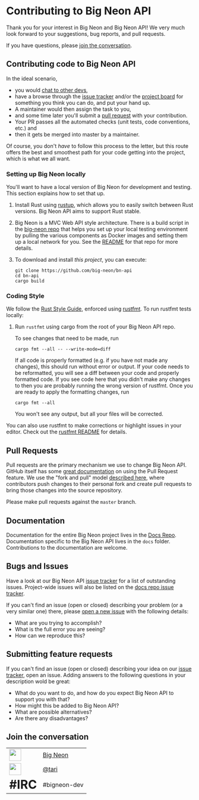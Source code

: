# Contributing to Big Neon API
[contributing-to-bn-api]: #contributing-to-bn-api

Thank you for your interest in Big Neon and Big Neon API! We very much look forward to
your suggestions, bug reports, and pull requests.


If you have questions, please [join the conversation](#join-the-conversion). 

## Contributing code to Big Neon API

In the ideal scenario, 

* you would [chat to other devs](#join-the-conversation), 
* have a browse through the [issue tracker] and/or the [project board] for something you think you can do, and put your hand up. 
* A maintainer would then assign the task to you, 
* and some time later you'll submit a [pull request](#pull-requests) with your contribution.
* Your PR passes all the automated checks (unit tests, code conventions, etc.) and 
* then it gets be merged into master by a maintainer.

Of course, you don't _have_ to follow this process to the letter, but this route offers the best and smoothest path for 
your code getting into the project, which is what we all want.  

### Setting up Big Neon locally

You'll want to have a local version of Big Neon for development and testing. This section explains how to set that up.

1. Install Rust using [rustup], which allows you to easily switch between Rust
   versions. Big Neon API aims to support Rust stable.

2. Big Neon is a MVC Web API style architecture. There is a build script in the [big-neon repo](https://github.com/big-neon/bigneon)
   that helps you set up your local testing environment by pulling the various components as Docker images and setting
   them up a local network for you. See the [README](https://github.com/big-neon/bigneon/blob/master/README.md) for that 
   repo for more details.
   
3. To download and install _this project_, you can execute:

       git clone https://github.com/big-neon/bn-api
       cd bn-api
       cargo build

[rustup]: https://www.rustup.rs
[project board]: https://github.com/big-neon/bn-api/projects/

### Coding Style

We follow the [Rust Style Guide](https://github.com/rust-lang-nursery/fmt-rfcs/blob/master/guide/guide.md), enforced 
using [rustfmt](https://github.com/rust-lang-nursery/rustfmt).
To run rustfmt tests locally:

1. Run `rustfmt` using cargo from the root of your Big Neon API repo.
   
   To see changes that need to be made, run

   ```
   cargo fmt --all -- --write-mode=diff
   ```

   If all code is properly formatted (e.g. if you have not made any changes), this should run without error or output.
   If your code needs to be reformatted, you will see a diff between your code and properly formatted code.
   If you see code here that you didn't make any changes to then you are probably running the wrong version of rustfmt.
   Once you are ready to apply the formatting changes, run 

   ```
   cargo fmt --all
   ```

   You won't see any output, but all your files will be corrected.

You can also use rustfmt to make corrections or highlight issues in your editor.
Check out the [rustfmt README](https://github.com/rust-lang-nursery/rustfmt) for details.


## Pull Requests
[pull-requests]: #pull-requests

Pull requests are the primary mechanism we use to change Big Neon API. GitHub itself
has some [great documentation][about-pull-requests] on using the Pull Request feature.
We use the "fork and pull" model [described here][development-models], where
contributors push changes to their personal fork and create pull requests to
bring those changes into the source repository.

[about-pull-requests]: https://help.github.com/articles/about-pull-requests/
[development-models]: https://help.github.com/articles/about-collaborative-development-models/

Please make pull requests against the `master` branch.

## Documentation

Documentation for the entire Big Neon project lives in the [Docs Repo](https://github.com/big-neon/docs).
Documentation specific to the Big Neon API lives in the `docs` folder. Contributions to the documentation are welcome.  

## Bugs and Issues

Have a look at our Big Neon API [issue tracker] for a list of outstanding issues.
Project-wide issues will also be listed on the [docs repo issue tracker](https://github.com/big-neon/docs/issues).

If you can't find an issue (open or closed) describing your problem (or a very similar one) there, please [open a 
new issue](https://github.com/big-neon/bn-api/issues/new) with the following details:

- What are you trying to accomplish?
- What is the full error you are seeing?
- How can we reproduce this?

[issue tracker]: https://github.com/big-neon/bn-api/issues
[Gist]: https://gist.github.com

## Submitting feature requests

If you can't find an issue (open or closed) describing your idea on our [issue tracker], open an issue. 
Adding answers to the following questions in your description wold be great:

- What do you want to do, and how do you expect Big Neon API to support you with that?
- How might this be added to Big Neon API?
- What are possible alternatives?
- Are there any disadvantages?

## Join the conversation

|   |   |
|---|---|
| <img src="https://ionicons.com/ionicons/svg/md-paper-plane.svg" height="32"/> | [Big Neon](https://t.me/bigneon) |
| <img src="https://ionicons.com/ionicons/svg/logo-twitter.svg" height="32"/>   | [@tari](https://twitter/tari) |
| <span style="font-size: 32px; font-weight: bold">#IRC</span>                  | #bigneon-dev |
